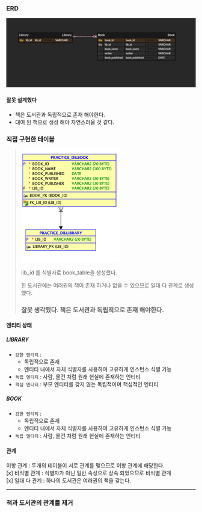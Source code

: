 ### ERD
![library_modeling_v1.png](library_modeling_v1.png)
#### 잘못 설계했다
- 책은 도서관과 독립적으로 존재 해야한다.
- 대여 된 책으로 생성 해야 자연스러울 것 같다.
### 직접 구현한 테이블
> ![img.png](img.png)
> 
> lib_id 를 식별자로 book_table을 생성했다.
> 
> 한 도서관에는 여러권의 책이 존재 하거나 없을 수 있으므로 일대 다 관계로 생성 했다.
> ### 잘못 생각했다. 책은 도서관과 독립적으로 존재 해야한다.
> 
> 

#### 엔티티 상태
##### LIBRARY
- `강한 엔티티` : 
  - 독립적으로 존재
  - 엔티티 내에서 자체 식별자를 사용하여 고유하게 인스턴스 식별 가능
- `독립 엔티티` : 사람, 물건 처럼 원래 현실에 존재하는 엔티티
- `핵심 엔티티` : 부모 엔티티를 갖지 않는 독립적이며 핵심적인 엔티티
##### BOOK
- `강한 엔티티` :
    - 독립적으로 존재
    - 엔티티 내에서 자체 식별자를 사용하여 고유하게 인스턴스 식별 가능
- `독립 엔티티` : 사람, 물건 처럼 원래 현실에 존재하는 엔티티

#### 관계
이항 관계 : 두개의 테이블이 서로 관계를 맺으므로 이항 관계에 해당한다.
<br>
[x] 비식별 관계 : 식별자가 아닌 일반 속성으로 상속 되었으므로 비식별 관계
<br>
[x] 일대 다 관계 : 하나의 도서관은 여러권의 책을 갖는다.

-------
### 책과 도서관의 관계를 제거